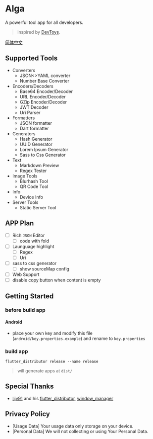 # Alga

A powerful tool app for all developers.

> inspired by [DevToys](https://github.com/veler/DevToys).

[简体中文](./documents/README_ZH.md)

## Supported Tools

  * Converters
    * JSON<>YAML converter
    * Number Base Converter
  * Encoders/Decoders
    * Base64 Encoder/Decoder
    * URL Encoder/Decoder
    * GZip Encoder/Decoder
    * JWT Decoder
    * Uri Parser
  * Formatters
    * JSON formatter
    * Dart formatter
  * Generators
    * Hash Generator
    * UUID Generator
    * Lorem Ipsum Generator
    * Sass to Css Generator
  * Text
    * Markdown Preview
    * Regex Tester
  * Image Tools
    * Blurhash Tool
    * QR Code Tool
  * Info
    * Device Info
  * Server Tools
    * Static Server Tool

## APP Plan

* [ ] Rich `JSON` Editor
  * [ ] code with fold
* [ ] Launguage highlight
  * [ ] Regex
  * [ ] Uri
* [ ] sass to css generator
  * [ ] show sourceMap config
* [ ] Web Support
* [ ] disable copy button when content is empty

## Getting Started

### before build app

#### Android

* place your own key and modify this file (`android/key.properties.example`) and rename to `key.properties`

### build app

```shell
flutter_distributor release --name release
```

> will generate apps at `dist/`

## Special Thanks

* [lijy91](https://github.com/lijy91) and his [flutter_distributor](https://github.com/leanflutter/flutter_distributor), [window_manager](https://github.com/leanflutter/window_manager)

## Privacy Policy

* [Usage Data] Your usage data only storage on your device.
* [Personal Data] We will not collecting or using Your Personal Data.
